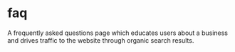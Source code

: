 # faq
A frequently asked questions page which educates users about a business and drives traffic to the website through organic search results. 
